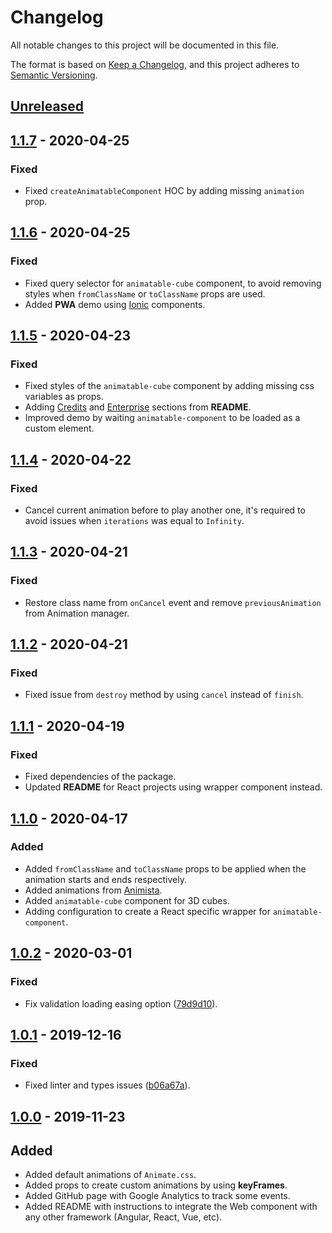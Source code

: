 # Changelog
All notable changes to this project will be documented in this file.

The format is based on [Keep a Changelog](https://keepachangelog.com/en/1.0.0/),
and this project adheres to [Semantic Versioning](https://semver.org/spec/v2.0.0.html).

## [Unreleased]

## [1.1.7] - 2020-04-25
### Fixed
- Fixed `createAnimatableComponent` HOC by adding missing `animation` prop.

## [1.1.6] - 2020-04-25
### Fixed
- Fixed query selector for `animatable-cube` component, to avoid removing styles when `fromClassName` or `toClassName` props are used.
- Added **PWA** demo using [Ionic](https://www.npmjs.com/package/@ionic/core) components.

## [1.1.5] - 2020-04-23
### Fixed
- Fixed styles of the `animatable-cube` component by adding missing css variables as props.
- Adding [Credits](https://github.com/proyecto26/animatable-component#credits-) and [Enterprise](https://github.com/proyecto26/animatable-component#enterprise-) sections from **README**.
- Improved demo by waiting `animatable-component` to be loaded as a custom element.

## [1.1.4] - 2020-04-22
### Fixed
- Cancel current animation before to play another one, it's required to avoid issues when `iterations` was equal to `Infinity`.

## [1.1.3] - 2020-04-21
### Fixed
- Restore class name from `onCancel` event and remove `previousAnimation` from Animation manager.

## [1.1.2] - 2020-04-21
### Fixed
- Fixed issue from `destroy` method by using `cancel` instead of `finish`.

## [1.1.1] - 2020-04-19
### Fixed
- Fixed dependencies of the package.
- Updated **README** for React projects using wrapper component instead.

## [1.1.0] - 2020-04-17
### Added
- Added `fromClassName` and `toClassName` props to be applied when the animation starts and ends respectively.
- Added animations from [Animista](https://animista.net/).
- Added `animatable-cube` component for 3D cubes.
- Adding configuration to create a React specific wrapper for `animatable-component`.

## [1.0.2] - 2020-03-01
### Fixed
- Fix validation loading easing option ([79d9d10](https://github.com/proyecto26/animatable-component/commit/79d9d10bbfa4ccdae37f9e866043be6b9c3adb1d)).

## [1.0.1] - 2019-12-16
### Fixed
- Fixed linter and types issues ([b06a67a](https://github.com/proyecto26/animatable-component/commit/b06a67a43b03117aea9ba7946d603545b50eed65)).

## [1.0.0] - 2019-11-23
## Added
- Added default animations of `Animate.css`.
- Added props to create custom animations by using **keyFrames**.
- Added GitHub page with Google Analytics to track some events.
- Added README with instructions to integrate the Web component with any other framework (Angular, React, Vue, etc).

[Unreleased]: https://github.com/proyecto26/animatable-component/compare/v1.1.7...HEAD
[1.1.7]: https://github.com/proyecto26/animatable-component/compare/v1.1.6...v1.1.7
[1.1.6]: https://github.com/proyecto26/animatable-component/compare/v1.1.5...v1.1.6
[1.1.5]: https://github.com/proyecto26/animatable-component/compare/v1.1.4...v1.1.5
[1.1.4]: https://github.com/proyecto26/animatable-component/compare/v1.1.3...v1.1.4
[1.1.3]: https://github.com/proyecto26/animatable-component/compare/v1.1.2...v1.1.3
[1.1.2]: https://github.com/proyecto26/animatable-component/compare/v1.1.1...v1.1.2
[1.1.1]: https://github.com/proyecto26/animatable-component/compare/v1.1.0...v1.1.1
[1.1.0]: https://github.com/proyecto26/animatable-component/compare/v1.0.2...v1.1.0
[1.0.2]: https://github.com/proyecto26/animatable-component/compare/v1.0.1...v1.0.2
[1.0.1]: https://github.com/proyecto26/animatable-component/compare/v1.0.0...v1.0.1
[1.0.0]: https://github.com/proyecto26/animatable-component/releases/tag/v1.0.0
